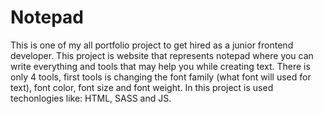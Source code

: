 # Notepad
This is one of my all portfolio project to get hired as a junior frontend developer.
This project is website that represents notepad where you can write everything and tools that may help you while creating text.
There is only 4 tools, first tools is changing the font family (what font will used for text), font color, font size and font weight.
In this project is used techonlogies like: HTML, SASS and JS.
